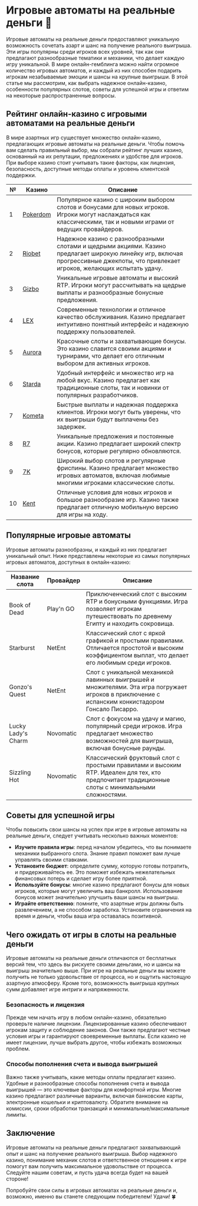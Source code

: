 # Игровые автоматы на реальные деньги 🎰

Игровые автоматы на реальные деньги предоставляют уникальную возможность сочетать азарт и шанс на получение реального выигрыша. Эти игры популярны среди игроков всех уровней, так как они предлагают разнообразные тематики и механики, что делает каждую игру уникальной. В мире онлайн-гемблинга можно найти огромное количество игровых автоматов, и каждый из них способен подарить игрокам незабываемые эмоции и шансы на крупные выигрыши. В этой статье мы рассмотрим, как выбрать надежное онлайн-казино, особенности популярных слотов, советы для успешной игры и ответим на некоторые распространенные вопросы.

## Рейтинг онлайн-казино с игровыми автоматами на реальные деньги

В мире азартных игр существует множество онлайн-казино, предлагающих игровые автоматы на реальные деньги. Чтобы помочь вам сделать правильный выбор, мы собрали рейтинг лучших казино, основанный на их репутации, предложениях и удобстве для игроков. При выборе казино стоит учитывать такие факторы, как лицензия, безопасность, доступные методы оплаты и уровень клиентской поддержки.

| №  | Казино        | Описание                                                     |
|----|---------------|--------------------------------------------------------------|
| 1  | [Pokerdom](https://brandplay.link/4k77v2yx)   | Популярное казино с широким выбором слотов и бонусами для новых игроков. Игроки могут наслаждаться как классическими, так и новыми играми от ведущих провайдеров.    |
| 2  | [Riobet](https://brandplay.link/7xBLTPyj)      | Надежное казино с разнообразными слотами и щедрыми акциями. Казино предлагает широкую линейку игр, включая прогрессивные джекпоты, что привлекает игроков, желающих испытать удачу.      |
| 3  | [Gizbo](https://brandplay.link/bprXw4YV)       | Уникальные игровые автоматы и высокий RTP. Игроки могут рассчитывать на щедрые выплаты и разнообразные бонусные предложения.                         |
| 4  | [LEX](https://brandplay.link/zW4hdDFV)         | Современные технологии и отличное качество обслуживания. Казино предлагает интуитивно понятный интерфейс и надежную поддержку пользователей.         |
| 5  | [Aurora](https://10trafic-stat2.com/click/668546556bcc6313411604bd/6766/13032/subaccount) | Красочные слоты и захватывающие бонусы. Это казино славится своими акциями и турнирами, что делает его отличным выбором для активных игроков.              |
| 6  | [Starda](https://brandplay.link/fB7xwRFL)      | Удобный интерфейс и множество игр на любой вкус. Казино предлагает как традиционные слоты, так и новинки от популярных разработчиков.          |
| 7  | [Kometa](https://brandplay.link/8ZymQJV8)      | Быстрые выплаты и надежная поддержка клиентов. Игроки могут быть уверены, что их выигрыши будут выплачены без задержек.             |
| 8  | [R7](https://brandplay.link/bMd3Yjsw)          | Уникальные предложения и постоянные акции. Казино предлагает широкий спектр бонусов, которые регулярно обновляются.                 |
| 9  | [7K](https://brandplay.link/BvQyFShp)          | Широкий выбор слотов и регулярные фриспины. Казино предлагает множество игровых автоматов, включая любимые многими игроками классические слоты.               |
| 10 | [Kent](https://brandplay.link/Fv2WP3js)        | Отличные условия для новых игроков и большое разнообразие игр. Казино также предлагает отличную мобильную версию для игры на ходу.          |

## Популярные игровые автоматы

Игровые автоматы разнообразны, и каждый из них предлагает уникальный опыт. Ниже представлены некоторые из самых популярных игровых автоматов, доступных в онлайн-казино:

| Название слота     | Провайдер        | Описание                                                     |
|--------------------|------------------|--------------------------------------------------------------|
| Book of Dead       | Play'n GO         | Приключенческий слот с высоким RTP и бонусными функциями. Игра позволяет игрокам путешествовать по древнему Египту и находить сокровища.    |
| Starburst          | NetEnt            | Классический слот с яркой графикой и простыми правилами. Отличается простотой и высоким коэффициентом выплат, что делает его любимым среди игроков.     |
| Gonzo's Quest      | NetEnt            | Слот с уникальной механикой лавинных выигрышей и множителями. Эта игра погружает игроков в приключение с испанским конкистадором Гонсало Писарро. |
| Lucky Lady's Charm | Novomatic         | Слот с фокусом на удачу и магию, популярный среди игроков. Игра предлагает множество возможностей для выигрыша, включая бонусные раунды.    |
| Sizzling Hot       | Novomatic         | Классический фруктовый слот с простыми правилами и высоким RTP. Идеален для тех, кто предпочитает традиционные слоты с минимальными сложностями. |

## Советы для успешной игры

Чтобы повысить свои шансы на успех при игре в игровые автоматы на реальные деньги, следует учитывать несколько важных моментов:

- **Изучите правила игры**: перед началом убедитесь, что вы понимаете механики выбранного слота. Знание правил поможет вам лучше управлять своими ставками.
- **Установите бюджет**: определите сумму, которую готовы потратить, и придерживайтесь ее. Это поможет избежать нежелательных финансовых потерь и сделает игру более приятной.
- **Используйте бонусы**: многие казино предлагают бонусы для новых игроков, которые могут увеличить ваш банкролл. Использование бонусов может значительно улучшить ваши шансы на выигрыш.
- **Играйте ответственно**: помните, что азартные игры должны быть развлечением, а не способом заработка. Установите ограничения на время и деньги, чтобы ваша игра оставалась позитивной.

## Чего ожидать от игры в слоты на реальные деньги

Игровые автоматы на реальные деньги отличаются от бесплатных версий тем, что здесь вы рискуете своими деньгами, но и шансы на выигрыш значительно выше. При игре на реальные деньги вы можете получить не только удовольствие от процесса, но и ощутить настоящую азартную атмосферу. Кроме того, возможность выигрыша крупных сумм добавляет игре интриги и напряженности.

### Безопасность и лицензия

Прежде чем начать игру в любом онлайн-казино, обязательно проверьте наличие лицензии. Лицензированные казино обеспечивают игрокам защиту и соблюдение законов. Они также предлагают честные условия игры и гарантируют своевременные выплаты. Если казино не имеет лицензии, лучше выбрать другое, чтобы избежать возможных проблем.

### Способы пополнения счета и вывода выигрышей

Важно также учитывать, какие методы оплаты предлагает казино. Удобные и разнообразные способы пополнения счета и вывода выигрышей — это ключевые факторы для комфортной игры. Многие казино предлагают различные варианты, включая банковские карты, электронные кошельки и криптовалюту. Обратите внимание на комиссии, сроки обработки транзакций и минимальные/максимальные лимиты.

## Заключение

Игровые автоматы на реальные деньги предлагают захватывающий опыт и шанс на получение реального выигрыша. Выбор надежного казино, понимание механик слотов и ответственное отношение к игре помогут вам получить максимальное удовольствие от процесса. Следуйте нашим советам, и пусть удача всегда будет на вашей стороне!

Попробуйте свои силы в игровых автоматах на реальные деньги и, возможно, именно вы станете следующим победителем! Удачи! 🍀
